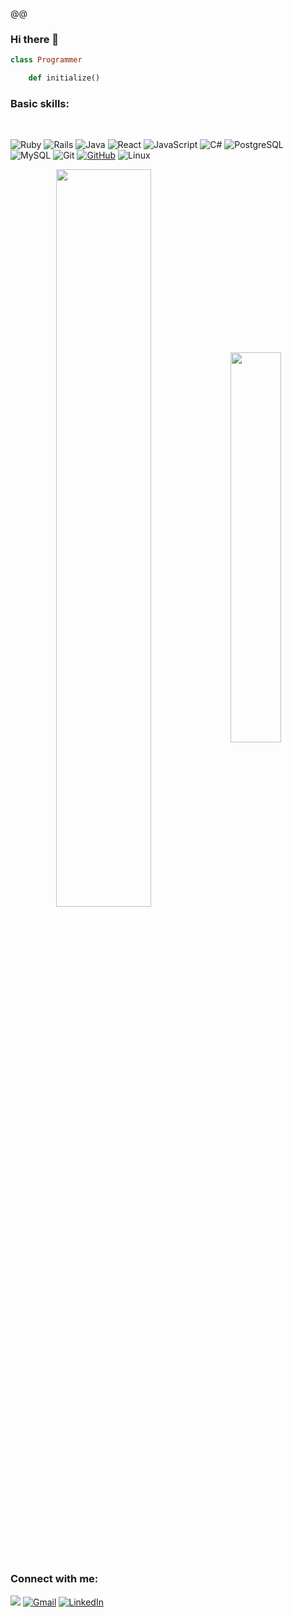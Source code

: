 @@
### Hi there 👋
```ruby 
class Programmer

	def initialize() 
```
<h3 align="left">Basic skills:</h3>
<div style="display: inline_block"><br>

![Ruby](https://img.shields.io/badge/Ruby-CC342D?style=for-the-badge&logo=ruby&logoColor=white)
![Rails](https://img.shields.io/badge/rails-%23CC0000.svg?style=for-the-badge&logo=ruby-on-rails&logoColor=white)
![Java](https://img.shields.io/badge/java-%23ED8B00.svg?style=for-the-badge&logo=openjdk&logoColor=white)
![React](https://img.shields.io/badge/React-20232A?style=for-the-badge&logo=react&logoColor=61DAFB)
![JavaScript](https://img.shields.io/badge/JavaScript-F7DF1E?style=for-the-badge&logo=javascript&logoColor=black)
![C#](https://img.shields.io/badge/C%23-239120?style=for-the-badge&logo=c-sharp&logoColor=white)
![PostgreSQL](https://img.shields.io/badge/PostgreSQL-000?style=for-the-badge&logo=postgresql)
![MySQL](https://img.shields.io/badge/MySQL-00000F?style=for-the-badge&logo=mysql&logoColor=white)
![Git](https://img.shields.io/badge/GIT-E44C30?style=for-the-badge&logo=git&logoColor=white)
[![GitHub](https://img.shields.io/badge/GitHub-100000?style=for-the-badge&logo=github&logoColor=white)](https://github.com/SEUUSERNAME)
![Linux](https://img.shields.io/badge/Linux-000?style=for-the-badge&logo=linux&logoColor=FCC624)




</div>

<div align="center" style="margin-bottom:100px">
    <img width=55% align="center" src="https://github-readme-streak-stats.herokuapp.com?user=alinecintracamargo&theme=radical&mode=weekly" />
    <img width=40% align="center" src="https://github-readme-stats-git-main-rafaelalexandrino.vercel.app/api/top-langs/?username=alinecintracamargo&show_icons=true&theme=radical&layout=compact" />
</div>


<div> 

  <p align="left">
    <h3 align="left">Connect with me:</h3>
     
  <a href="https://discord.com/channels/@alinecamargo7987" target="_blank"><img src="https://img.shields.io/badge/Discord-7289DA?style=for-the-badge&logo=discord&logoColor=white" target="_blank"></a> 
[![Gmail](https://img.shields.io/badge/Gmail-333333?style=for-the-badge&logo=gmail&logoColor=red)](mailto:alineandradecintra@gmail.com)
[![LinkedIn](https://img.shields.io/badge/LinkedIn-0077B5?style=for-the-badge&logo=linkedin&logoColor=white)](https://www.linkedin.com/in/aline-andrade-cintra-camargo-b4a195142/)

<div>

<div>

<div>
